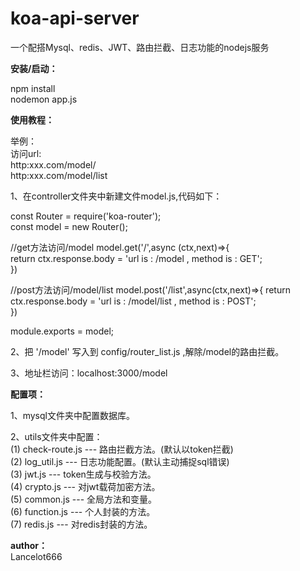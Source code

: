 # koa-api-server
一个配搭Mysql、redis、JWT、路由拦截、日志功能的nodejs服务  

****安装/启动：****

npm install  
nodemon app.js

****使用教程：****
  
举例：  
访问url:  
http:xxx.com/model/  
http:xxx.com/model/list

  
1、在controller文件夹中新建文件model.js,代码如下：  
  
const Router = require('koa-router');  
const model = new Router();  

  //get方法访问/model
model.get('/',async (ctx,next)=>{  
	return ctx.response.body = 'url is : /model , method is : GET';  
})  
  
  //post方法访问/model/list
model.post('/list',async(ctx,next)=>{
	return ctx.response.body = 'url is : /model/list , method is : POST';  
})  

module.exports = model;  
  

  
2、把 '/model' 写入到 config/router_list.js ,解除/model的路由拦截。  

3、地址栏访问：localhost:3000/model

****配置项：****

1、mysql文件夹中配置数据库。  
  
2、utils文件夹中配置：  
 (1) check-route.js --- 路由拦截方法。(默认以token拦截)  
 (2) log_util.js --- 日志功能配置。(默认主动捕捉sql错误)  
 (3) jwt.js --- token生成与校验方法。  
 (4) crypto.js --- 对jwt载荷加密方法。  
 (5) common.js --- 全局方法和变量。  
 (6) function.js --- 个人封装的方法。  
 (7) redis.js --- 对redis封装的方法。  

****author：****  
Lancelot666



